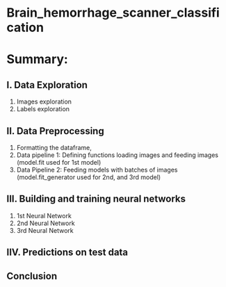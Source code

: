 # Brain_hemorrhage_scanner_classification

# Summary:
  ## I. Data Exploration
  1) Images exploration
  2) Labels exploration
  ## II. Data Preprocessing
  1) Formatting the dataframe,
  2) Data pipeline 1: Defining functions loading images and feeding images (model.fit used for 1st model)
  3) Data Pipeline 2: Feeding models with batches of images (model.fit_generator used for 2nd, and 3rd model)
  ## III. Building and training neural networks
  1) 1st Neural Network
  2) 2nd Neural Network
  3) 3rd Neural Network
  ## IIV. Predictions on test data
  ## Conclusion
